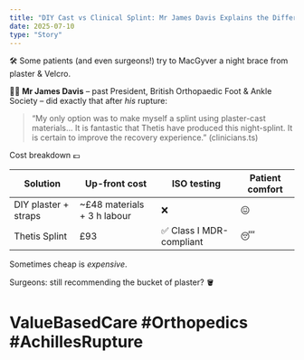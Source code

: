 ```yaml
---
title: "DIY Cast vs Clinical Splint: Mr James Davis Explains the Difference"
date: 2025-07-10
type: "Story"
---
```


🛠️ Some patients (and even surgeons!) try to MacGyver a night brace from plaster & Velcro.

👨‍⚕️ **Mr James Davis** – past President, British Orthopaedic Foot & Ankle Society – did exactly that after *his* rupture:

> “My only option was to make myself a splint using plaster-cast materials… It is fantastic that Thetis have produced this night-splint. It is certain to improve the recovery experience.” (clinicians.ts)

Cost breakdown 💷

| Solution | Up-front cost | ISO testing | Patient comfort |
|----------|--------------|-------------|-----------------|
| DIY plaster + straps | ~£48 materials + 3 h labour | ❌ | 😖 |
| Thetis Splint | £93 | ✅ Class I MDR-compliant | 😴 |

Sometimes cheap is *expensive*.

Surgeons: still recommending the bucket of plaster? 🪣

# ValueBasedCare #Orthopedics #AchillesRupture
